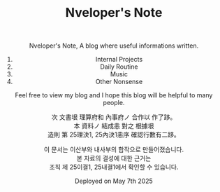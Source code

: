 <div align="center">
  <br>
  <h1>Nveloper's Note</h1>

<br>

Nveloper's Note, A blog where useful informations written.<br>

1. Internal Projects<br>
2. Daily Routine<br>
3. Music <br>
4. Other Nonsense<br>

Feel free to view my blog and I hope this blog will be helpful to many people.<br>

次 文書垠 理算府和 內事府ノ 合作以 作了跢。<br>
本 資料ノ 結成恚 對之 根據垠<br>
造則 第 25理決1, 25內決1恚序 確認行數有二跢。<br>

이 문서는 이산부와 내사부의 합작으로 만들어졌습니다.<br>
본 자료의 결성에 대한 근거는<br>
조칙 제 25이결1, 25내결1에서 확인할 수 있습니다.<br>

Deployed on May 7th 2025<br>
       

